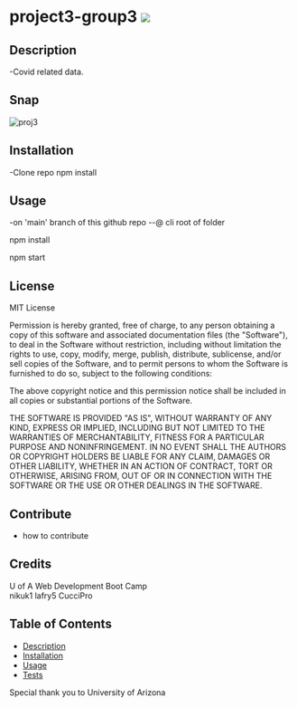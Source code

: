 # project3-group3                             ![](https://img.shields.io/badge/license-MIT-orange?style=for-the-badge&logo=appveyor)

## Description 
-Covid related data.

## Snap
![proj3](https://user-images.githubusercontent.com/65746547/98488840-9c19d500-21e8-11eb-8862-7795cd3368da.jpg)


## Installation
-Clone repo
npm install

## Usage 
-on 'main' branch of this github repo
--@ cli root of folder

npm install

npm start

## License
MIT License

Permission is hereby granted, free of charge, to any person obtaining a copy of this software and associated documentation files (the "Software"), to deal in the Software without restriction, including without limitation the rights to use, copy, modify, merge, publish, distribute, sublicense, and/or sell copies of the Software, and to permit persons to whom the Software is furnished to do so, subject to the following conditions:

The above copyright notice and this permission notice shall be included in all copies or substantial portions of the Software.

THE SOFTWARE IS PROVIDED "AS IS", WITHOUT WARRANTY OF ANY KIND, EXPRESS OR IMPLIED, INCLUDING BUT NOT LIMITED TO THE WARRANTIES OF MERCHANTABILITY, FITNESS FOR A PARTICULAR PURPOSE AND NONINFRINGEMENT. IN NO EVENT SHALL THE AUTHORS OR COPYRIGHT HOLDERS BE LIABLE FOR ANY CLAIM, DAMAGES OR OTHER LIABILITY, WHETHER IN AN ACTION OF CONTRACT, TORT OR OTHERWISE, ARISING FROM, OUT OF OR IN CONNECTION WITH THE SOFTWARE OR THE USE OR OTHER DEALINGS IN THE SOFTWARE.

## Contribute
- how to contribute

## Credits
U of A Web Development Boot Camp</br>
nikuk1
lafry5
CucciPro

## Table of Contents 
* [Description](#description)
* [Installation](#installation)
* [Usage](#usage)
* [Tests](#tests)

Special thank you to University of Arizona